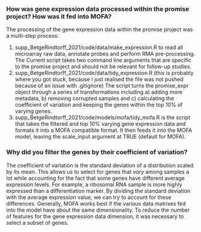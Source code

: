 ### How was gene expression data processed within the promise project? How was it fed into MOFA?
The processing of the gene expression data within the promise project was a multi-step process: 
1) supp_BetgeRindtorff_2021/code/data/make_expression.R to read all microarray raw data, annotate probes and perform RMA pre-processing. The Current script takes two command line arguments that are specific to the promise project and should not be relevant for follow-up studies. 
2) supp_BetgeRindtorff_2021/code/data/tidy_expression.R (this is probably where you got stuck, because I just realised the file was not pushed because of an issue with .gitignore) The script turns the promise_expr object through a series of transformations including a) adding more metadata, b) removing corrupted samples and c) calculating the coefficient of variation and keeping the genes within the top 10% of varying genes. 
3) supp_BetgeRindtorff_2021/code/models/mofa/tidy_mofa.R is the script that takes the filtered and top 10% varying gene expression data and formats it into a MOFA compatible format. It then feeds it into the MOFA model, leaving the scale_input argument at TRUE (default for MOFA). 

### Why did you filter the genes by their coefficient of variation? 
The coefficient of variation is the standard deviation of a distribution scaled by its mean. This allows us to select for genes that *vary* among samples a lot while accounting for the fact that some genes have different average expression levels. For example, a ribosomal RNA sample is more highly expressed than a differentiation marker. By dividing the standard deviation with the average expression value, we can try to account for these differences. 
Generally, MOFA works best if the various data matrixes fed into the model have about the same dimensionality. To reduce the number of features for the gene expression data dimension, it was necessary to select a subset of genes. 

